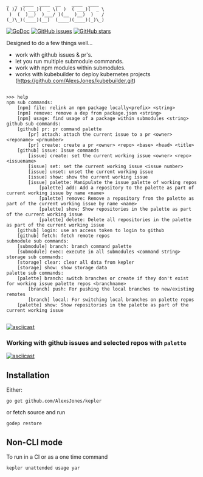 ```
_  _  ____  ____  __    ____  ____
( )/ )( ___)(  _ \(  )  ( ___)(  _ \
 )  (  )__)  )___/ )(__  )__)  )   /
(_)\_)(____)(__)  (____)(____)(_)\_)
```


[![GoDoc](https://godoc.org/github.com/AlexsJones/kepler?status.svg)](https://godoc.org/github.com/AlexsJones/kepler)
[![GitHub issues](https://img.shields.io/github/issues/AlexsJones/kepler.svg)](https://github.com/AlexsJones/kepler/issues)
[![GitHub stars](https://img.shields.io/github/stars/AlexsJones/kepler.svg)](https://github.com/AlexsJones/kepler/stargazers)

Designed to do a few things well...
- work with github issues & pr's.
- let you run multiple submodule commands.
- work with npm modules within submodules.
- works with kubebuilder to deploy kubernetes projects (https://github.com/AlexsJones/kubebuilder.git)
```

>>> help
npm sub commands:
	[npm] file: relink an npm package locally<prefix> <string>
	[npm] remove: remove a dep from package.json <string>
	[npm] usage: find usage of a package within submodules <string>
github sub commands:
	[github] pr: pr command palette
		[pr] attach: attach the current issue to a pr <owner> <reponame> <prnumber>
		[pr] create: create a pr <owner> <repo> <base> <head> <title>
	[github] issue: Issue commands
		[issue] create: set the current working issue <owner> <repo> <issuename>
		[issue] set: set the current working issue <issue number>
		[issue] unset: unset the current working issue
		[issue] show: show the current working issue
		[issue] palette: Manipulate the issue palette of working repos
			[palette] add: Add a repository to the palette as part of current working issue by name <name>
			[palette] remove: Remove a repository from the palette as part of the current working issue by name <name>
			[palette] show: Show repositories in the palette as part of the current working issue
			[palette] delete: Delete all repositories in the palette as part of the current working issue
	[github] login: use an access token to login to github
	[github] fetch: fetch remote repos
submodule sub commands:
	[submodule] branch: branch command palette
	[submodule] exec: execute in all submodules <command string>
storage sub commands:
	[storage] clear: clear all data from kepler
	[storage] show: show storage data
palette sub commands:
	[palette] branch: switch branches or create if they don't exist for working issue palette repos <branchname>
		[branch] push: For pushing the local branches to new/existing remotes
		[branch] local: For switching local branches on palette repos
	[palette] show: Show repositories in the palette as part of the current working issue


```
[![asciicast](https://asciinema.org/a/uccLCSINhgn48JBMFMEDNLCZg.png)](https://asciinema.org/a/uccLCSINhgn48JBMFMEDNLCZg)


### Working with github issues and selected repos with `palette`

[![asciicast](https://asciinema.org/a/QRO4nWiZycVLi8jZb9TFnUbau.png)](https://asciinema.org/a/QRO4nWiZycVLi8jZb9TFnUbau)



## Installation

Either:

```
go get github.com/AlexsJones/kepler
```

or fetch source and run
```
godep restore
```

## Non-CLI mode

To run in a CI or as a one time command

```
kepler unattended usage yar
```
